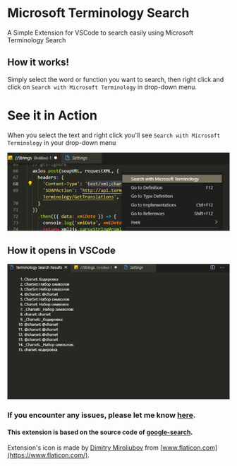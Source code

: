 # Microsoft Terminology Search
A Simple Extension for VSCode to search easily using Microsoft Terminology Search

## How it works!
Simply select the word or function you want to search, then right click and click on `Search with Microsoft Terminology` in drop-down menu.

# See it in Action
When you select the text and right click you'll see `Search with Microsoft Terminology` in your drop-down menu

![drop-down-menu](https://github.com/bugron/microsoft-terminology-search/blob/main/resources/drop-down-menu.png?raw=true)

## How it opens in VSCode

![browser-query-results](https://github.com/bugron/microsoft-terminology-search/blob/main/resources/search-results.png?raw=true)

### If you encounter any issues, please let me know [here](https://github.com/bugron/microsoft-terminology-search/issues).

#### This extension is based on the source code of [google-search](https://github.com/kameshkotwani/google-search/).

Extension's icon is made by [Dimitry Miroliubov](https://www.flaticon.com/authors/dimitry-miroliubov) from [www.flaticon.com](https://www.flaticon.com/).